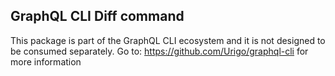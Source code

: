 ## GraphQL CLI Diff command

This package is part of the GraphQL CLI ecosystem and it is not designed to be consumed separately. 
Go to: https://github.com/Urigo/graphql-cli for more information